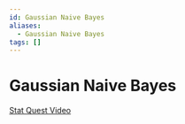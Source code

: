 ```yaml
---
id: Gaussian Naive Bayes
aliases:
  - Gaussian Naive Bayes
tags: []
---
```


# Gaussian Naive Bayes
[Stat Quest Video](https://www.youtube.com/watch?v=H3EjCKtlVog) 

